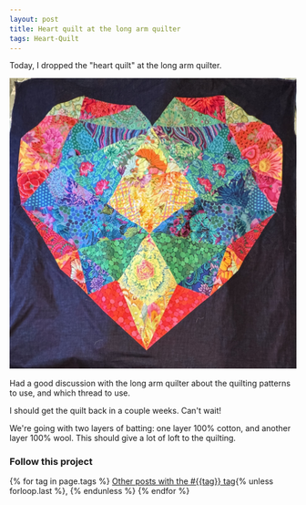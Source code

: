 ```yaml
---
layout: post
title: Heart quilt at the long arm quilter
tags: Heart-Quilt
---
```

Today, I dropped the "heart quilt" at the long arm quilter. 

<img src="/images/heart-quilt-top.JPG" alt="Colorful fabrics pieced in the shape of a heart, against a dark purple fabric" /> 

Had a good discussion with the long arm quilter about the quilting patterns to use, and which thread to use.

I should get the quilt back in a couple weeks. Can't wait!

We're going with two layers of batting: one layer 100% cotton, and another layer 100% wool. This should give a lot of loft to the quilting.
### Follow this project

  {% for tag in page.tags %}
  <a class="post" href="/tag/{{tag}}">Other posts with the #{{tag}} tag</a>{% unless forloop.last %}, {% endunless %}
  {% endfor %}